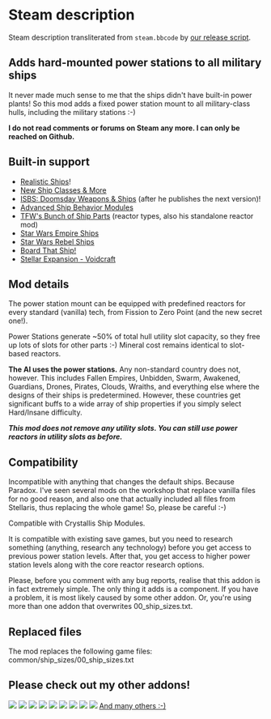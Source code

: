 # Steam description

[//]: # (start)
Steam description transliterated from `steam.bbcode` by [our release script](https://raw.githubusercontent.com/stellaris-mods/scripts/master/stlrel).

## **Adds hard\-mounted power stations to all military ships**
It never made much sense to me that the ships didn't have built\-in power plants\!
So this mod adds a fixed power station mount to all military\-class hulls, including the military stations :\-)

**I do not read comments or forums on Steam any more\. I can only be reached on Github\.**

## Built\-in support

* [Realistic Ships](https://steamcommunity\.com/sharedfiles/filedetails/?id=725596168)\!
* [New Ship Classes & More](https://steamcommunity\.com/sharedfiles/filedetails/?id=683230077)
* [ISBS: Doomsday Weapons & Ships](https://steamcommunity\.com/sharedfiles/filedetails/?id=720237457) (after he publishes the next version)\!
* [Advanced Ship Behavior Modules](https://steamcommunity\.com/sharedfiles/filedetails/?id=790455347)
* [TFW's Bunch of Ship Parts](https://steamcommunity\.com/sharedfiles/filedetails/?id=702164152) (reactor types, also his standalone reactor mod)
* [Star Wars Empire Ships](https://steamcommunity\.com/sharedfiles/filedetails/?id=741930256)
* [Star Wars Rebel Ships](https://steamcommunity\.com/sharedfiles/filedetails/?id=796529957)
* [Board That Ship\!](https://steamcommunity\.com/sharedfiles/filedetails/?id=786691625)
* [Stellar Expansion \- Voidcraft](https://steamcommunity\.com/sharedfiles/filedetails/?id=787237693)



## Mod details
The power station mount can be equipped with predefined reactors for every standard (vanilla) tech, from Fission to Zero Point (and the new secret one\!)\.

Power Stations generate ~50% of total hull utility slot capacity, so they free up lots of slots for other parts :\-)
Mineral cost remains identical to slot\-based reactors\.

**The AI uses the power stations\.**
Any non\-standard country does not, however\. This includes Fallen Empires, Unbidden, Swarm, Awakened, Guardians, Drones, Pirates, Clouds, Wraiths, and everything else where the designs of their ships is predetermined\.
However, these countries get significant buffs to a wide array of ship properties if you simply select Hard/Insane difficulty\.

**_This mod does not remove any utility slots\. You can still use power reactors in utility slots as before\._**

## Compatibility
Incompatible with anything that changes the default ships\. Because Paradox\.
I've seen several mods on the workshop that replace vanilla files for no good reason, and also one that actually included all files from Stellaris, thus replacing the whole game\! So, please be careful :\-)

Compatible with Crystallis Ship Modules\.

It is compatible with existing save games, but you need to research something (anything, research any technology) before you get access to previous power station levels\.
After that, you get access to higher power station levels along with the core reactor research options\.

Please, before you comment with any bug reports, realise that this addon is in fact extremely simple\. The only thing it adds is a component\.
If you have a problem, it is most likely caused by some other addon\.
Or, you're using more than one addon that overwrites 00\_ship\_sizes\.txt\.

## Replaced files
The mod replaces the following game files:
common/ship\_sizes/00\_ship\_sizes\.txt

## Please check out my other addons\!
[![](http://i\.imgur\.com/XLkY9rP\.png)](http://steamcommunity\.com/sharedfiles/filedetails/?id=786514324) [![](http://i\.imgur\.com/HB3mzUd\.png)](http://steamcommunity\.com/sharedfiles/filedetails/?id=790840932)
[![](http://i\.imgur\.com/QbwKam7\.png)](http://steamcommunity\.com/sharedfiles/filedetails/?id=787280885) [![](http://i\.imgur\.com/Qowgmu2\.png)](http://steamcommunity\.com/sharedfiles/filedetails/?id=785719197)
[![](http://i\.imgur\.com/557d0qz\.png)](http://steamcommunity\.com/sharedfiles/filedetails/?id=776095610) [![](http://i\.imgur\.com/c85HK9A\.png)](http://steamcommunity\.com/sharedfiles/filedetails/?id=785582857)
[![](http://i\.imgur\.com/hGJdX51\.png)](http://steamcommunity\.com/sharedfiles/filedetails/?id=779729987) [![](http://i\.imgur\.com/HmbP3Gd\.png)](http://steamcommunity\.com/sharedfiles/filedetails/?id=796214744)
[![](http://i\.imgur\.com/IVM6B6g\.png)](http://steamcommunity\.com/sharedfiles/filedetails/?id=799159083)
[And many others :\-)](http://steamcommunity\.com/workshop/filedetails/?id=779739023)


[//]: # (stop)
